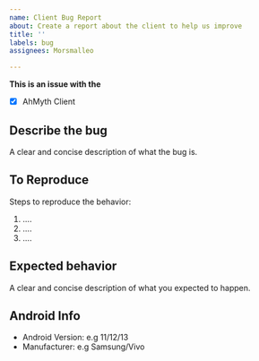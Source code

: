 ```yaml
---
name: Client Bug Report
about: Create a report about the client to help us improve
title: ''
labels: bug
assignees: Morsmalleo

---
```


**This is an issue with the**
- [x] AhMyth Client

## **Describe the bug**
A clear and concise description of what the bug is.

## **To Reproduce**
Steps to reproduce the behavior:
1. ....
2. ....
3. ....

## **Expected behavior**
A clear and concise description of what you expected to happen.

## **Android Info**
 - Android Version: e.g 11/12/13
 - Manufacturer: e.g Samsung/Vivo
